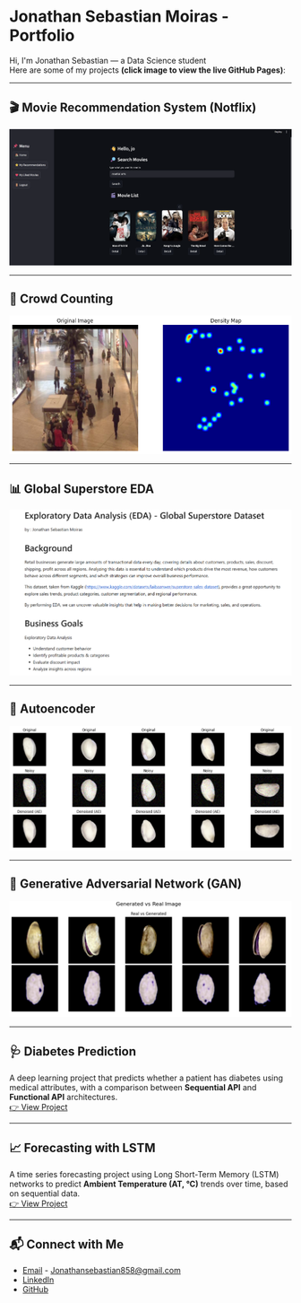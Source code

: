 # Jonathan Sebastian Moiras - Portfolio

Hi, I'm Jonathan Sebastian — a Data Science student  
Here are some of my projects **(click image to view the live GitHub Pages)**:

---

## 🎬 Movie Recommendation System (Notflix)
[![Notflix Preview](/assets/Notflix1.png)](https://sebastianmoiras.github.io/movie-recommendation-system/)

---

## 👥 Crowd Counting
[![Crowd Counting Preview](/assets/CrowdCounting1.png)](https://sebastianmoiras.github.io/Crowd-Counting/)

---

## 📊 Global Superstore EDA
[![Superstore Preview](/assets/EDA.png)](https://sebastianmoiras.github.io/Exploratory-Data-Analysis---Global-Superstore/)

---

## 🧩 Autoencoder
[![Autoencoder Preview](/assets/AE1.png)](https://sebastianmoiras.github.io/Auto-Encoder/)

---

## 🎨 Generative Adversarial Network (GAN)
[![GAN Preview](/assets/GAN1.png)](https://sebastianmoiras.github.io/GAN/)

---

## 🩺 Diabetes Prediction
A deep learning project that predicts whether a patient has diabetes using medical attributes, with a comparison between **Sequential API** and **Functional API** architectures.  
[👉 View Project](https://sebastianmoiras.github.io/Diabetes-Prediction/)

---

## 📈 Forecasting with LSTM
A time series forecasting project using Long Short-Term Memory (LSTM) networks to predict **Ambient Temperature (AT, °C)** trends over time, based on sequential data.  
[👉 View Project](https://sebastianmoiras.github.io/Forecasting-with-LSTM/)

---

## 📬 Connect with Me
- [Email](mailto:jonathansebastian858@email.com) - Jonathansebastian858@gmail.com  
- [LinkedIn](https://www.linkedin.com/in/jonathan-sebastian-9212b0291)  
- [GitHub](https://github.com/sebastianmoiras)
